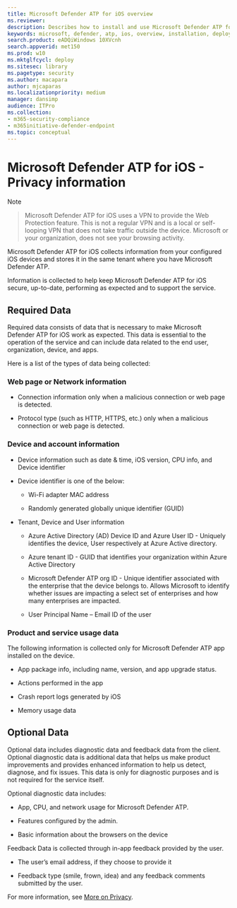 ```yaml
---
title: Microsoft Defender ATP for iOS overview
ms.reviewer:
description: Describes how to install and use Microsoft Defender ATP for iOS
keywords: microsoft, defender, atp, ios, overview, installation, deploy, uninstallation, intune
search.product: eADQiWindows 10XVcnh
search.appverid: met150
ms.prod: w10
ms.mktglfcycl: deploy
ms.sitesec: library
ms.pagetype: security
ms.author: macapara
author: mjcaparas
ms.localizationpriority: medium
manager: dansimp
audience: ITPro
ms.collection: 
- m365-security-compliance 
- m365initiative-defender-endpoint 
ms.topic: conceptual
---
```


# Microsoft Defender ATP for iOS - Privacy information

>[!NOTE] 

> Microsoft Defender ATP for iOS uses a VPN to provide the Web Protection feature. This is not a regular VPN and is a local or self-looping VPN that does not take traffic outside the device. Microsoft or your organization, does not see your browsing activity.

Microsoft Defender ATP for iOS collects information from your configured iOS devices and stores it in the same tenant where you have Microsoft Defender ATP. 

Information is collected to help keep Microsoft Defender ATP for iOS secure, up-to-date, performing as expected and to support the service. 

## Required Data 

Required data consists of data that is necessary to make Microsoft Defender ATP for iOS work as expected. This data is essential to the operation of the service and can include data related to the end user, organization, device, and apps. 

Here is a list of the types of data being collected: 

### Web page or Network information 

- Connection information only when a malicious connection or web page is detected. 

- Protocol type (such as HTTP, HTTPS, etc.) only when a malicious connection or web page is detected. 

### Device and account information 

- Device information such as date & time, iOS version, CPU info, and Device identifier 

- Device identifier is one of the below: 

    - Wi-Fi adapter MAC address 

    - Randomly generated globally unique identifier (GUID) 

- Tenant, Device and User information 

    - Azure Active Directory (AD) Device ID and Azure User ID - Uniquely identifies the device, User respectively at Azure Active directory. 

    - Azure tenant ID - GUID that identifies your organization within Azure Active Directory 

    - Microsoft Defender ATP org ID - Unique identifier associated with the enterprise that the device belongs to. Allows Microsoft to identify whether issues are impacting a select set of enterprises and how many enterprises are impacted. 

    - User Principal Name – Email ID of the user 


### Product and service usage data 

The following information is collected only for Microsoft Defender ATP app installed on the device. 

- App package info, including name, version, and app upgrade status. 

- Actions performed in the app 

- Crash report logs generated by iOS 

- Memory usage data 

## Optional Data 

Optional data includes diagnostic data and feedback data from the client. Optional diagnostic data is additional data that helps us make product improvements and provides enhanced information to help us detect, diagnose, and fix issues. This data is only for diagnostic purposes and is not required for the service itself. 

Optional diagnostic data includes: 

- App, CPU, and network usage for Microsoft Defender ATP. 

- Features configured by the admin. 

- Basic information about the browsers on the device 

Feedback Data is collected through in-app feedback provided by the user. 

- The user’s email address, if they choose to provide it 

- Feedback type (smile, frown, idea) and any feedback comments submitted by the user. 

For more information, see [More on Privacy](https://aka.ms/mdatpiosprivacystatement).







